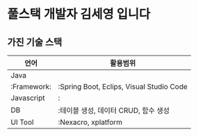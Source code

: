 # 풀스택 개발자 김세영 입니다


## 가진 기술 스택
|언어|활용범위|
|---------------|----------------------------------------------------|
|Java|  |
|:Framework:|:Spring Boot, Eclips, Visual Studio Code|
|Javascript|: |
|DB| :테이블 생성, 데이터 CRUD, 함수 생성 |
|UI Tool|:Nexacro, xplatform |

